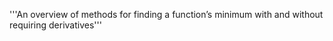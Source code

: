 '''An overview of methods for finding a function’s minimum with and without requiring derivatives'''
